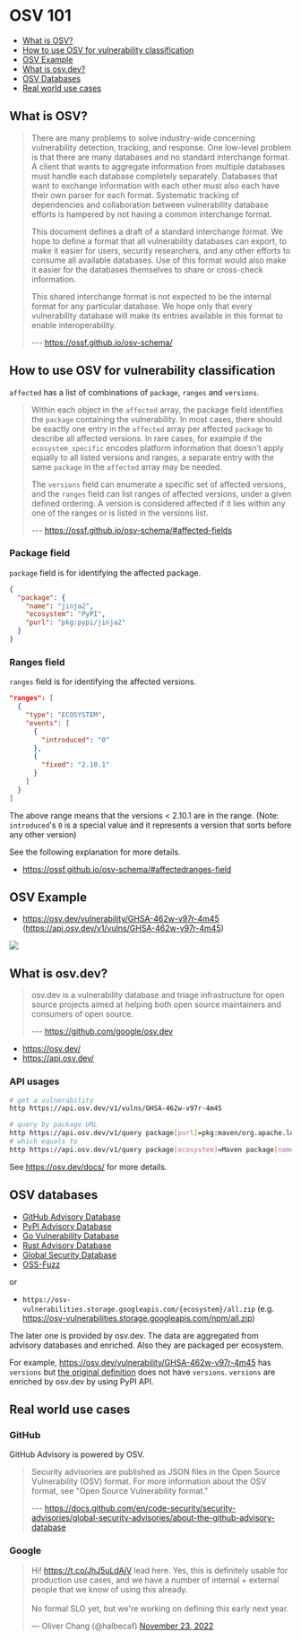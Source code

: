 # OSV 101

- [What is OSV?](#what-is-osv)
- [How to use OSV for vulnerability classification](#how-to-use-osv-for-vulnerability-classification)
- [OSV Example](#osv-example)
- [What is osv.dev?](#what-is-osvdev)
- [OSV Databases](#osv-databases)
- [Real world use cases](#real-world-use-cases)

## What is OSV?

> There are many problems to solve industry-wide concerning vulnerability detection, tracking, and response. One low-level problem is that there are many databases and no standard interchange format. A client that wants to aggregate information from multiple databases must handle each database completely separately. Databases that want to exchange information with each other must also each have their own parser for each format. Systematic tracking of dependencies and collaboration between vulnerability database efforts is hampered by not having a common interchange format.
>
> This document defines a draft of a standard interchange format. We hope to define a format that all vulnerability databases can export, to make it easier for users, security researchers, and any other efforts to consume all available databases. Use of this format would also make it easier for the databases themselves to share or cross-check information.
>
> This shared interchange format is not expected to be the internal format for any particular database. We hope only that every vulnerability database will make its entries available in this format to enable interoperability.
>
> --- https://ossf.github.io/osv-schema/

## How to use OSV for vulnerability classification

`affected` has a list of combinations of `package`, `ranges` and `versions`.

> Within each object in the `affected` array, the package field identifies the `package` containing the vulnerability. In most cases, there should be exactly one entry in the `affected` array per affected `package` to describe all affected versions. In rare cases, for example if the `ecosystem_specific` encodes platform information that doesn’t apply equally to all listed versions and ranges, a separate entry with the same `package` in the `affected` array may be needed.
>
> The `versions` field can enumerate a specific set of affected versions, and the `ranges` field can list ranges of affected versions, under a given defined ordering. A version is considered affected if it lies within any one of the ranges or is listed in the versions list.
>
> --- https://ossf.github.io/osv-schema/#affected-fields

### Package field

`package` field is for identifying the affected package.

```json
{
  "package": {
    "name": "jinja2",
    "ecosystem": "PyPI",
    "purl": "pkg:pypi/jinja2"
  }
}
```

### Ranges field

`ranges` field is for identifying the affected versions.

```json
"ranges": [
  {
    "type": "ECOSYSTEM",
    "events": [
      {
        "introduced": "0"
      },
      {
        "fixed": "2.10.1"
      }
    ]
  }
]
```

The above range means that the versions < 2.10.1 are in the range.
(Note: `introduced`'s `0` is a special value and it represents a version that sorts before any other version)

See the following explanation for more details.

- https://ossf.github.io/osv-schema/#affectedranges-field

## OSV Example

- https://osv.dev/vulnerability/GHSA-462w-v97r-4m45 (https://api.osv.dev/v1/vulns/GHSA-462w-v97r-4m45)

![](https://i.imgur.com/Q2kG9HU.png)

## What is osv.dev?

> osv.dev is a vulnerability database and triage infrastructure for open source projects aimed at helping both open source maintainers and consumers of open source.
>
> --- https://github.com/google/osv.dev

- https://osv.dev/
- https://api.osv.dev/

### API usages

```bash
# get a vulnerability
http https://api.osv.dev/v1/vulns/GHSA-462w-v97r-4m45
```

```bash
# query by package URL
http https://api.osv.dev/v1/query package[purl]=pkg:maven/org.apache.logging.log4j/log4j-core@2.14.1 | jq ".vulns[] | {id, aliases}"
# which equals to
http https://api.osv.dev/v1/query package[ecosystem]=Maven package[name]=org.apache.logging.log4j:log4j-core package[version]=2.14.1 | jq ".vulns[] | {id, aliases}"
```

See https://osv.dev/docs/ for more details.

## OSV databases

- [GitHub Advisory Database](https://github.com/github/advisory-database)
- [PyPI Advisory Database](https://github.com/pypa/advisory-database)
- [Go Vulnerability Database](https://github.com/golang/vulndb)
- [Rust Advisory Database](https://github.com/RustSec/advisory-db)
- [Global Security Database](https://github.com/cloudsecurityalliance/gsd-database)
- [OSS-Fuzz](https://github.com/google/oss-fuzz-vulns)

or

- `https://osv-vulnerabilities.storage.googleapis.com/{ecosystem}/all.zip` (e.g. https://osv-vulnerabilities.storage.googleapis.com/npm/all.zip)

The later one is provided by osv.dev. The data are aggregated from advisory databases and enriched. Also they are packaged per ecosystem.

For example, https://osv.dev/vulnerability/GHSA-462w-v97r-4m45 has `versions` but [the original definition](https://github.com/github/advisory-database/blob/main/advisories/github-reviewed/2019/04/GHSA-462w-v97r-4m45/GHSA-462w-v97r-4m45.json) does not have `versions`.
`versions` are enriched by osv.dev by using PyPI API.

## Real world use cases

### GitHub

GitHub Advisory is powered by OSV.

> Security advisories are published as JSON files in the Open Source Vulnerability (OSV) format. For more information about the OSV format, see "Open Source Vulnerability format."
>
> --- https://docs.github.com/en/code-security/security-advisories/global-security-advisories/about-the-github-advisory-database

### Google

<blockquote class="twitter-tweet"><p lang="en" dir="ltr">Hi! <a href="https://t.co/JhJ5uLdAjV">https://t.co/JhJ5uLdAjV</a> lead here. Yes, this is definitely usable for production use cases, and we have a number of internal + external people that we know of using this already. <br><br>No formal SLO yet, but we&#39;re working on defining this early next year.</p>&mdash; Oliver Chang (@halbecaf) <a href="https://twitter.com/halbecaf/status/1595226562622001152?ref_src=twsrc%5Etfw">November 23, 2022</a></blockquote>
